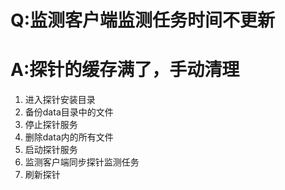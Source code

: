 # Q:监测客户端监测任务时间不更新

# A:探针的缓存满了，手动清理
1. 进入探针安装目录
2. 备份data目录中的文件
3. 停止探针服务
4. 删除data内的所有文件
5. 启动探针服务
6. 监测客户端同步探针监测任务
7. 刷新探针
